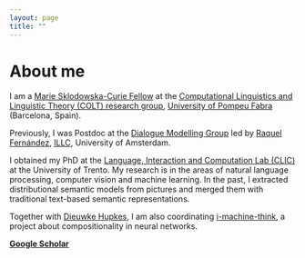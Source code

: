 ```yaml
---
layout: page
title: ""
---
```



# About me

I am a [Marie Sklodowska-Curie Fellow](https://ec.europa.eu/research/mariecurieactions/) at the [Computational Linguistics and 
Linguistic Theory (COLT) research group](https://www.upf.edu/web/colt), [University of Pompeu Fabra](https://www.upf.edu/) (Barcelona, Spain).

Previously, I was Postdoc at the 
[Dialogue Modelling Group](https://staff.fnwi.uva.nl/r.fernandezrovira/dialogue-group.php)
led by [Raquel Fernández](https://staff.fnwi.uva.nl/r.fernandezrovira/), [ILLC](http://www.illc.uva.nl/), 
University of Amsterdam.

I obtained my PhD at the [Language, Interaction and Computation Lab (CLIC)](http://clic.cimec.unitn.it/) at the 
University of Trento. My research is in the areas of natural language 
processing, computer vision and machine learning. In the past, I extracted distributional semantic models from pictures and 
merged them with traditional text-based semantic representations. 

Together with 
[Dieuwke Hupkes](http://dieuwkehupkes.nl/),
I am also coordinating [i-machine-think](http://i-machine-think.github.io), 
a project about compositionality in neural networks. 

**[Google Scholar](https://scholar.google.com/citations?user=Oyb3NYgAAAAJ&hl=en)**
